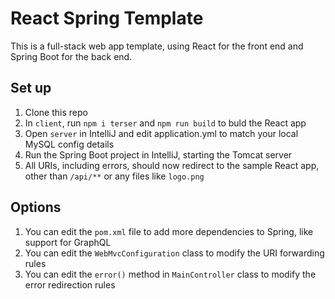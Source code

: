 # React Spring Template
This is a full-stack web app template, using React for the front end and Spring Boot for the back end.

## Set up
1. Clone this repo
2. In `client`, run `npm i terser` and `npm run build` to buld the React app
3. Open `server` in IntelliJ and edit application.yml to match your local MySQL config details
4. Run the Spring Boot project in IntelliJ, starting the Tomcat server
5. All URIs, including errors, should now redirect to the sample React app, other than `/api/**` or any files like `logo.png`

## Options
1. You can edit the `pom.xml` file to add more dependencies to Spring, like support for GraphQL
2. You can edit the `WebMvcConfiguration` class to modify the URI forwarding rules
3. You can edit the `error()` method in `MainController` class to modify the error redirection rules

